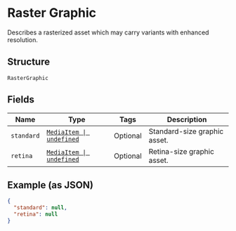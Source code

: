 
# Raster Graphic

Describes a rasterized asset which may carry variants with enhanced resolution.

## Structure

`RasterGraphic`

## Fields

| Name | Type | Tags | Description |
|  --- | --- | --- | --- |
| `standard` | [`MediaItem \| undefined`](/doc/models/media-item.md) | Optional | Standard-size graphic asset. |
| `retina` | [`MediaItem \| undefined`](/doc/models/media-item.md) | Optional | Retina-size graphic asset. |

## Example (as JSON)

```json
{
  "standard": null,
  "retina": null
}
```

